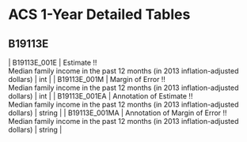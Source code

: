 # ACS 1-Year Detailed Tables

## B19113E

| B19113E_001E | Estimate !!<br>Median family income in the past 12 months (in 2013 inflation-adjusted dollars) | int |
| B19113E_001M | Margin of Error !!<br>Median family income in the past 12 months (in 2013 inflation-adjusted dollars) | int |
| B19113E_001EA | Annotation of Estimate !!<br>Median family income in the past 12 months (in 2013 inflation-adjusted dollars) | string |
| B19113E_001MA | Annotation of Margin of Error !!<br>Median family income in the past 12 months (in 2013 inflation-adjusted dollars) | string |

